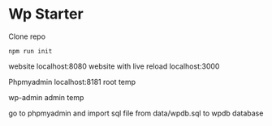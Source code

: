 # Wp Starter

Clone repo

```
npm run init
```


website localhost:8080
website with live reload localhost:3000


Phpmyadmin
localhost:8181
root
temp


wp-admin
admin
temp



go to phpmyadmin and import sql file from data/wpdb.sql to wpdb database